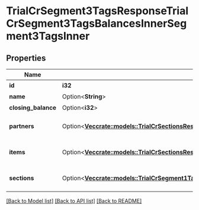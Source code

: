 # TrialCrSegment3TagsResponseTrialCrSegment3TagsBalancesInnerSegment3TagsInner

## Properties

Name | Type | Description | Notes
------------ | ------------- | ------------- | -------------
**id** | **i32** | セグメント3タグID | 
**name** | Option<**String**> | セグメント3タグ名 | [optional]
**closing_balance** | Option<**i32**> | 期末残高 | [optional]
**partners** | Option<[**Vec<crate::models::TrialCrSectionsResponseTrialCrSectionsBalancesInnerSectionsInnerPartnersInner>**](trialCrSectionsResponse_trial_cr_sections_balances_inner_sections_inner_partners_inner.md)> | breakdown_display_type:partner, account_item_display_type:account_item指定時のみ含まれる | [optional]
**items** | Option<[**Vec<crate::models::TrialCrSectionsResponseTrialCrSectionsBalancesInnerSectionsInnerItemsInner>**](trialCrSectionsResponse_trial_cr_sections_balances_inner_sections_inner_items_inner.md)> | breakdown_display_type:item, account_item_display_type:account_item指定時のみ含まれる | [optional]
**sections** | Option<[**Vec<crate::models::TrialCrSegment1TagsResponseTrialCrSegment1TagsBalancesInnerSegment1TagsInnerSectionsInner>**](trialCrSegment_1TagsResponse_trial_cr_segment_1_tags_balances_inner_segment_1_tags_inner_sections_inner.md)> | breakdown_display_type:section, account_item_display_type:account_item指定時のみ含まれる | [optional]

[[Back to Model list]](../README.md#documentation-for-models) [[Back to API list]](../README.md#documentation-for-api-endpoints) [[Back to README]](../README.md)


